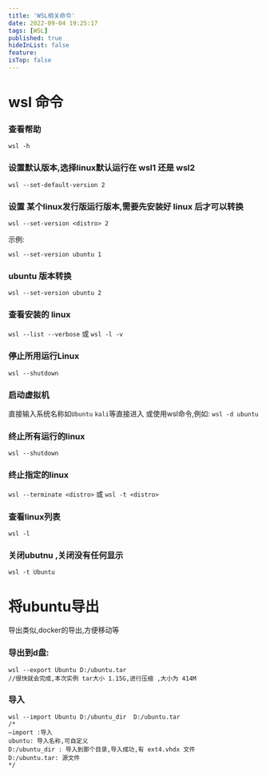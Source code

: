 ```yaml
---
title: 'WSL相关命令'
date: 2022-09-04 19:25:17
tags: [WSL]
published: true
hideInList: false
feature: 
isTop: false
---
```

# wsl 命令

### 查看帮助

`wsl -h`

### 设置默认版本,选择linux默认运行在 wsl1 还是 wsl2

`wsl --set-default-version 2`

### 设置 某个linux发行版运行版本,需要先安装好 linux 后才可以转换

`wsl --set-version <distro> 2`

示例:

`wsl --set-version ubuntu 1`

### ubuntu 版本转换

`wsl --set-version ubuntu 2`

### 查看安装的 linux

`wsl --list --verbose`
或
`wsl -l -v`

### 停止所用运行Linux

`wsl --shutdown`

### 启动虚拟机

直接输入系统名称如`Ubuntu` `kali`等直接进入
或使用wsl命令,例如:
`wsl -d ubuntu`

### 终止所有运行的linux

`wsl --shutdown`

### 终止指定的linux

`wsl --terminate <distro>`
或
`wsl -t <distro>`

### 查看linux列表

`wsl -l`

### 关闭ubutnu ,关闭没有任何显示

`wsl -t Ubuntu`
# 将ubuntu导出

导出类似,docker的导出,方便移动等

### 导出到d盘:

```
wsl --export Ubuntu D:/ubuntu.tar
//很快就会完成,本次实例 tar大小 1.15G,进行压缩 ,大小为 414M
```

### 导入

```
wsl --import Ubuntu D:/ubuntu_dir  D:/ubuntu.tar
/*
–import :导入
ubuntu: 导入名称,可自定义
D:/ubuntu_dir : 导入到那个目录,导入成功,有 ext4.vhdx 文件
D:/ubuntu.tar: 源文件
*/
```